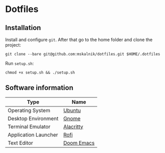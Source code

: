# Dotfiles

## Installation

Install and configure `git`. After that go to the home folder and clone the
project:

`git clone --bare git@github.com:mskalnik/dotfiles.git $HOME/.dotfiles`

Run `setup.sh`:

`chmod +x setup.sh && ./setup.sh`

## Software information

| Type                 | Name                                                  |
|----------------------|-------------------------------------------------------|
| Operating System     | [Ubuntu](https://ubuntu.com/)                         |
| Desktop Environment  | [Gnome](https://www.gnome.org/)                       |
| Terminal Emulator    | [Alacritty](https://alacritty.org/)                   |
| Application Launcher | [Rofi](https://github.com/davatorium/rofi)            |
| Text Editor          | [Doom Emacs](https://github.com/doomemacs/doomemacs)  |
